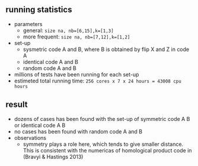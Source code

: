 ## running statistics


- parameters
  - general: `size na, nb=[6,15],k=[1,3]`
  - more frequent: `size na, nb=[7,12],k=[1,2]`
- set-up
  - sysmetric code A and B, where B is obtained by flip X and Z in code A
  - identical code A and B
  - random code A and B
- millions of tests have been running for each set-up
- estimeted total running time: `256 cores x 7 x 24 hours = 43008 cpu hours`

## result
- dozens of cases has been found with the set-up of symmetric code A B or identical code A B
- no cases has been found with random code A and B
- observations
  - symmetry plays a role here, which tends to give smaller distance. This is consistent with the numericas of homological product code in (Bravyi & Hastings 2013)